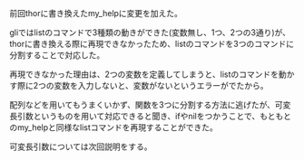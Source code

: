 前回thorに書き換えたmy_helpに変更を加えた。

gliではlistのコマンドで3種類の動きができた(変数無し、1つ、2つの3通り)が、thorに書き換える際に再現できなかったため、listのコマンドを3つのコマンドに分割することで対応した。

再現できなかった理由は、2つの変数を定義してしまうと、listのコマンドを動かす際に2つの変数を入力しないと、変数がないというエラーがでたから。

配列などを用いてもうまくいかず、関数を3つに分割する方法に逃げたが、可変長引数というものを用いて対応できると聞き、ifやnilをつかうことで、もともとのmy_helpと同様なlistコマンドを再現することができた。

可変長引数については次回説明をする。

